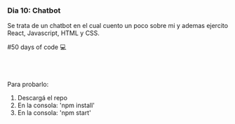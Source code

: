 ### Dia 10: Chatbot

Se trata de un chatbot en el cual cuento un poco sobre mi y ademas ejercito React, Javascript, HTML y CSS.


#50 days of code 💻

<br></br>


Para probarlo:
1. Descargá el repo
2. En la consola: 'npm install'
3. En la consola: 'npm start'

<br></br>
